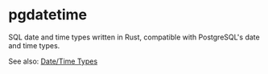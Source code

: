 # pgdatetime

SQL date and time types written in Rust, compatible with PostgreSQL's date and time types.

See also: [Date/Time Types](https://www.postgresql.org/docs/current/datatype-datetime.html)
